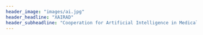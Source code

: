 ```yaml
---
header_image: "images/ai.jpg"
header_headline: "XAIRAD"
header_subheadline: "Cooperation for Artificial Intelligence in Medical Imaging"
---
```

